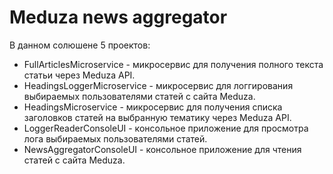 # Meduza news aggregator

В данном солюшене 5 проектов:
- FullArticlesMicroservice - микросервис для получения полного текста статьи через Meduza API.
- HeadingsLoggerMicroservice - микросервис для логгирования выбираемых пользователями статей с сайта Meduza.
- HeadingsMicroservice - микросервис для получения списка заголовков статей на выбранную тематику через Meduza API.
- LoggerReaderConsoleUI - консольное приложение для просмотра лога выбираемых пользователями статей.
- NewsAggregatorConsoleUI - консольное приложение для чтения статей с сайта Meduza.
